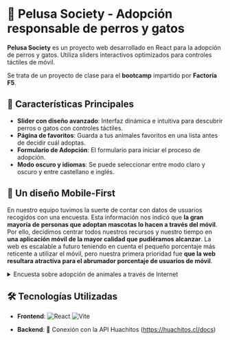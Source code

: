 # 🐾 Pelusa Society - Adopción responsable de perros y gatos

**Pelusa Society** es un proyecto web desarrollado en React para la adopción de perros y gatos. 
Utiliza sliders interactivos optimizados para controles táctiles de móvil.

Se trata de un proyecto de clase para el **bootcamp** impartido por **Factoría F5**.

## 🚀 Características Principales

- **Slider con diseño avanzado**: Interfaz dinámica e intuitiva para descubrir perros o gatos con controles táctiles.
- **Página de favoritos**: Guarda a tus animales favoritos en una lista antes de decidir cuál adoptas.
- **Formulario de Adopción**: El formulario para iniciar el proceso de adopción.
- **Modo oscuro y idiomas**: Se puede seleccionar entre modo claro y oscuro y entre castellano e inglés.

## 📱 Un diseño Mobile-First

En nuestro equipo tuvimos la suerte de contar con datos de usuarios recogidos con una encuesta. Esta información nos indicó que **la gran mayoría de personas que adoptan mascotas lo hacen a través del móvil**. Por ello, decidimos centrar todos nuestros recursos y nuestro tiempo en **una aplicación móvil de la mayor calidad que pudiéramos alcanzar**. La web es escalable a futuro teniendo en cuenta el pequeño porcentaje más reticente a utilizar el móvil, pero nuestra primera prioridad fue **que la web resultara atractiva para el abrumador porcentaje de usuarios de móvil**.

<details>
  <summary>Encuesta sobre adopción de animales a través de Internet</summary>
<p><b>🎯 Objetivo</b>: Detectar posibles fricciones o necesidades en la experiencia digital de adopción de animales.<br>
📊 <strong>Muestra</strong>: 93 personas.<br>
🔠 <b>Metodología</b>: Encuesta online anónima. Edad media: 25-45 años.<br>
🗓️ <b>Fecha</b>: Diciembre 2024.<br>
🔎 <h3>Preguntas relevantes:</h3><br>
<b>¿Desde qué dispositivo realizaste (o realizarías) la solicitud de adopción de una mascota?</b><br>
Desde el móvil (smartphone) – 82%<br>
Desde un ordenador (portátil o sobremesa) – 12%<br>
Desde una tablet – 4%<br>
No recuerdo / No estoy segura – 2%<br>
<b>¿Con qué frecuencia consultas perfiles de animales en adopción desde el móvil?</b><br>
A diario – 25%<br>
Varias veces por semana – 34%<br>
Una vez por semana – 28%<br>
Rara vez – 13%<br>
<b>¿Te resultó fácil hacer todo el proceso desde el móvil?</b><br>
Sí, muy fácil – 68%<br>
Sí, aunque algunos pasos no estaban adaptados – 21%<br>
No, preferí cambiarme al ordenador – 11%<br>
📌 Conclusión:<br>
Aunque el tráfico mobile <b>supera el 96% a nivel global</b>, en el contexto específico de formularios más largos o procesos serios como adopciones, hay una pequeña resistencia que ronda entre el 10% y el 20% que sigue prefiriendo el escritorio. Aun así, la prioridad clara debería ser <b>el diseño mobile-first</b>, porque es lo que demanda la gran mayoría.</p><br>
</details>

## 🛠 Tecnologías Utilizadas

- **Frontend**: 
  ![React](https://img.shields.io/badge/React-20232A?style=flat&logo=react&logoColor=61DAFB)
  ![Vite](https://img.shields.io/badge/Vite-B73BFE?style=flat&logo=vite&logoColor=FFD62E)

- **Backend**:
  🐶 Conexión con la API Huachitos (https://huachitos.cl/docs)

